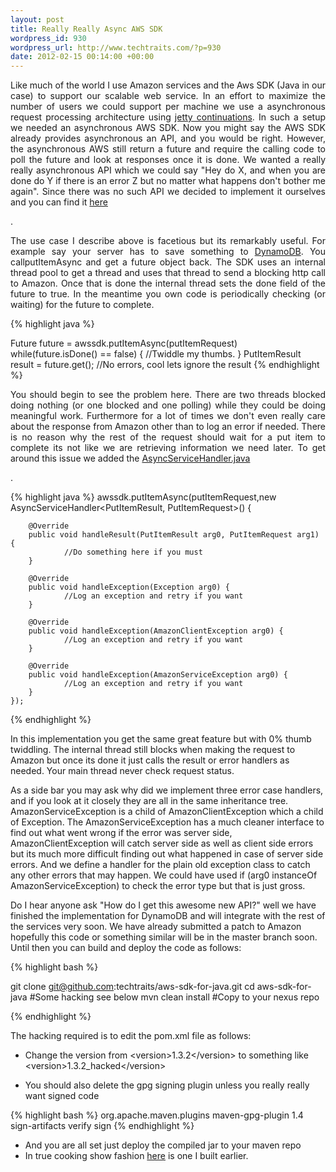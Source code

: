 ```yaml
--- 
layout: post
title: Really Really Async AWS SDK
wordpress_id: 930
wordpress_url: http://www.techtraits.com/?p=930
date: 2012-02-15 00:14:00 +00:00
---
```

<p style="text-align: justify;">
Like much of the world I use Amazon services and the Aws SDK (Java in our case) to support our scalable web service. In an effort to maximize the number of users we could support per machine we use a asynchronous request processing architecture using <a href="http://docs.codehaus.org/display/JETTY/Continuations" title="Contiuations" target="_blank">jetty continuations</a>. In such a setup we needed an asynchronous AWS SDK. Now you might say the AWS SDK already provides asynchronous an API, and you would be right. However, the asynchronous AWS still return a future and require the calling code to poll the future and look at responses once it is done. We wanted a really really asynchronous API which we could say "Hey do X, and when you are done do Y if there is an error Z but no matter what happens don't bother me again". Since there was no such API we decided to implement it ourselves and you can find it <a href="https://github.com/techtraits/aws-sdk-for-java" title="Tech traits Aws SDK for Java" target="_blank">here</a></p>. 

<!--more-->

<p style="text-align: justify;">
The use case I describe above is facetious but its remarkably useful. For example say your server has to save something to <a href="http://aws.amazon.com/dynamodb/" title="DynamoDB" target="_blank">DynamoDB</a>. You callputItemAsync and get a future object back. The SDK uses an internal thread pool to get a thread and uses that thread to send a blocking http call to Amazon. Once that is done the internal thread sets the done field of the future to true. In the meantime you own code is periodically checking (or waiting) for the future to complete.</p>




{% highlight java %}

Future<PutItemResult> future = awssdk.putItemAsync(putItemRequest)
while(future.isDone() == false) {
        //Twiddle my thumbs.
}
PutItemResult result = future.get();
//No errors, cool lets ignore the result
{% endhighlight %}




<p style="text-align: justify;">
You should begin to see the problem here. There are two threads blocked doing nothing (or one blocked and one polling) while they could be doing meaningful work. Furthermore for a lot of times we don't even really care about the response from Amazon other than to log an error if needed. There is no reason why the rest of the request should wait for a put item to complete its not like we are retrieving information we need later. To get around this issue we added the <a href="https://github.com/techtraits/aws-sdk-for-java/blob/master/src/main/java/com/amazonaws/AsyncServiceHandler.java" target="_blank">AsyncServiceHandler.java</a></p>. 



{% highlight java %}
awssdk.putItemAsync(putItemRequest,new AsyncServiceHandler<PutItemResult, 
                PutItemRequest>() {

        @Override
        public void handleResult(PutItemResult arg0, PutItemRequest arg1) {
                //Do something here if you must  
        }

        @Override
        public void handleException(Exception arg0) {
                //Log an exception and retry if you want    
        }

        @Override
        public void handleException(AmazonClientException arg0) {
                //Log an exception and retry if you want
        }

        @Override
        public void handleException(AmazonServiceException arg0) {
                //Log an exception and retry if you want
        }
    });
{% endhighlight %}




<p style="text-align: justify;">

In this implementation you get the same great feature but with 0% thumb twiddling. The internal thread still blocks when making the request to Amazon but once its done it just calls the result or error handlers as needed. Your main thread never check request status. </p>



<p style="text-align: justify;">

As a side bar you may ask why did we implement three error case handlers, and if you look at it closely they are all in the same inheritance tree. AmazonServiceException is a child of AmazonClientException which a child of  Exception. The AmazonServiceException has a much cleaner interface to find out what went wrong if the error was server side, AmazonClientException will catch server side as well as client side errors but its much more difficult finding out what happened in case of server side errors. And we define a handler for the plain old exception class to catch any other errors that may happen. We could have used if (arg0 instanceOf AmazonServiceException) to check the error type but that is just gross.  

</p>



<p style="text-align: justify;">

Do I hear anyone ask "How do I get this awesome new API?" well we have finished the implementation for DynamoDB and will integrate with the rest of the services very soon. We have already submitted a patch to Amazon hopefully this code or something similar will be in the master branch soon. Until then you can build and deploy the code as follows:

</p>

{% highlight bash %}

git clone git@github.com:techtraits/aws-sdk-for-java.git
cd aws-sdk-for-java
#Some hacking see below
mvn clean install
#Copy to your nexus repo

{% endhighlight %}



The hacking required is to edit the pom.xml file as follows:

* Change the version from &lt;version&gt;1.3.2&lt;/version&gt; to something like &lt;version&gt;1.3.2_hacked&lt;/version&gt;

* You should also delete the gpg signing plugin unless you really really want signed code

{% highlight bash %}
      <plugins>
        <plugin>
          <groupId>org.apache.maven.plugins</groupId>
          <artifactId>maven-gpg-plugin</artifactId>
          <version>1.4</version>
          <executions>
            <execution>
              <id>sign-artifacts</id>
              <phase>verify</phase>
              <goals>
                <goal>sign</goal>
              </goals>
            </execution>
          </executions>
        </plugin>
      </plugins>
{% endhighlight %}

* And you are all set just deploy the compiled jar to your maven repo
* In true cooking show fashion <a href='http://www.techtraits.com/wp-content/uploads/2012/02/aws-java-sdk-1.3.2_edited.jar'>here</a> is one I built earlier.










